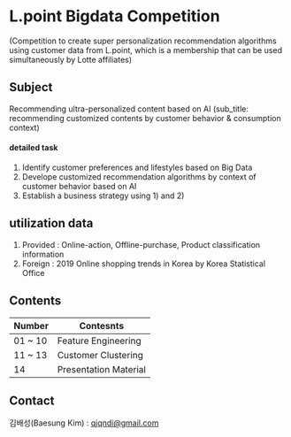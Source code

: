 # L.point Bigdata Competition
(Competition to create super personalization recommendation algorithms using customer data from L.point, which is a membership that can be used simultaneously by Lotte affiliates)

## Subject
Recommending ultra-personalized content based on AI (sub_title: recommending customized contents by customer behavior & consumption context)
#### detailed task
1) Identify customer preferences and lifestyles based on Big Data 
2) Develope customized recommendation algorithms by context of customer behavior based on AI
3) Establish a business strategy using 1) and 2)

## utilization data
1) Provided : Online-action, Offline-purchase, Product classification information
2) Foreign : 2019 Online shopping trends in Korea by Korea Statistical Office

## Contents
Number | Contesnts
------------ | -------------
01 ~ 10 | Feature Engineering
11 ~ 13 | Customer Clustering
14 | Presentation Material

## Contact
김배성(Baesung Kim) : qjqndi@gmail.com
